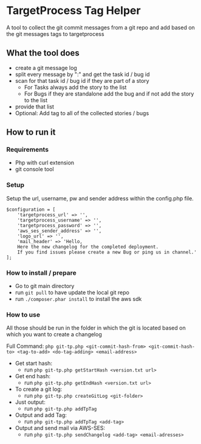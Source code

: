 # TargetProcess Tag Helper
A tool to collect the git commit messages from a git repo and add based on the git messages tags to targetprocess

## What the tool does
* create a git message log
* split every message by ":" and get the task id / bug id
* scan for that task id / bug id if they are part of a story
  * For Tasks always add the story to the list
  * For Bugs if they are standalone add the bug and if not add the story to the list
* provide that list
* Optional: Add tag to all of the collected stories / bugs

## How to run it
### Requirements
* Php with curl extension
* git console tool

### Setup
Setup the url, username, pw and sender address within the config.php file.
```
$configuration = [
    'targetprocess_url' => '',
    'targetprocess_username' => '',
    'targetprocess_password' => '',
    'aws_ses_sender_address' => '',
    'logo_url' => '',
    'mail_header' => 'Hello,
    Here the new changelog for the completed deployment.
    If you find issues please create a new Bug or ping us in channel.'
];
```

### How to install / prepare
* Go to git main directory
* run `git pull` to have update the local git repo
* run `./composer.phar install` to install the aws sdk

### How to use
All those should be run in the folder in which the git is located based on which you want to create a changelog

Full Command: `php git-tp.php <git-commit-hash-from> <git-commit-hash-to> <tag-to-add> <do-tag-adding> <email-address>` 

* Get start hash:
    * run `php git-tp.php getStartHash <version.txt url>`
* Get end hash:
    * run `php git-tp.php getEndHash <version.txt url>`
* To create a git log:
    * run `php git-tp.php createGitLog <git-folder>`
* Just output:
    * run `php git-tp.php addTpTag`
* Output and add Tag:
    * run `php git-tp.php addTpTag <add-tag>`
* Output and send mail via AWS-SES:
    * run `php git-tp.php sendChangelog <add-tag> <email-adresses>`

